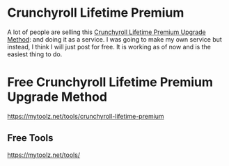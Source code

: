 # Crunchyroll Lifetime Premium
A lot of people are selling this [Crunchyroll Lifetime Premium Upgrade Method](https://mytoolz.net/tools/crunchyroll-lifetime-premium): and doing it as a service. I was going to make my own service but instead, I think I will just post for free. It is working as of now and is the easiest thing to do.

# Free Crunchyroll Lifetime Premium Upgrade Method
https://mytoolz.net/tools/crunchyroll-lifetime-premium

## Free Tools
https://mytoolz.net/tools/
